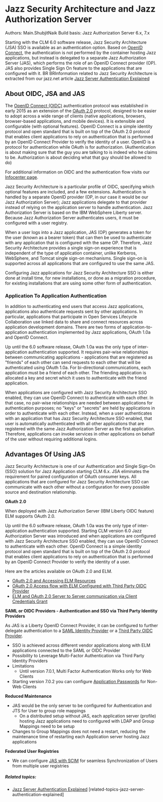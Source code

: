 # Jazz Security Architecture and Jazz Authorization Server

Authors: Main.ShubjitNaik 
Build basis: Jazz Authorization Server 6.x, 7.x 

Starting with the CLM 6.0 software release, Jazz Security Architecture
(JSA) SSO is available as an authentication option. Based on [OpenID
Connect](http://openid.net/connect/faq), the authentication is not
performed by the container hosting Jazz applications, but instead is
delegated to a separate Jazz Authorization Server (JAS), which performs
the role of an OpenID Connect provider (OP). JAS also provides Single
Sign On feature to the applications that are configured with it. BR
BRInformation related to Jazz Security Architecture is extracted from
our jazz.net article [Jazz Server Authentication
Explained](https://jazz.net/library/article/75)

## About OIDC, JSA and JAS

The [OpenID Connect (OIDC)](http://openid.net/connect) authentication
protocol was established in early 2015 as an extension of the [OAuth
2.0](https://oauth.net/2) protocol, designed to be easier to adopt
across a wide range of clients (native applications, browsers,
browser-based applications, and mobile devices). It is extensible and
configurable (with optional features). OpenID Connect is a simple
identity protocol and open standard that is built on top of the OAuth
2.0 protocol that enables client applications to rely on authentication
that is performed by an OpenID Connect Provider to verify the identity
of a user. OpenID is a protocol for authentication while OAuth is for
authorization. (Authentication is about making sure that the guy you are
talking to is indeed who he claims to be. Authorization is about
deciding what that guy should be allowed to do)

For additional information on OIDC and the authentication flow visits
our [Infocenter
page](https://www.ibm.com/support/knowledgecenter/SSEQTP_liberty/com.ibm.websphere.wlp.doc/ae/cwlp_openid_connect.html).

Jazz Security Architecture is a particular profile of OIDC, specifying
which optional features are included, and a few extensions.
Authentication is handled by a separate OpenID provider (OP, in our case
it would be our Jazz Authorization Server); Jazz applications delegate
to that provider instead of relying on the application server to handle
authentication. Jazz Authorization Server is based on the IBM WebSphere
Liberty server. Because Jazz Authorization Server authenticates users,
it must be configured with a user registry.

When a user logs into a Jazz application, JAS (OP) generates a token for
the user (known as a bearer token) that can then be used to authenticate
with any application that is configured with the same OP. Therefore,
Jazz Security Architecture provides a single sign-on experience that is
independent of the type of application container, unlike Kerberos,
WebSphere, and Tomcat single sign-on mechanisms. Single sign-on is
supported across all applications that are configured to use the same
JAS.

Configuring Jazz applications for Jazz Security Architecture SSO is
either done at install time, for new installations, or done as a
migration procedure, for existing installations that are using some
other form of authentication.

### Application To Application Authentication

In addition to authenticating end users that access Jazz applications,
applications also authenticate requests sent by other applications. In
particular, applications that participate in Open Services Lifecycle
Collaboration use linked data to share and connect resources across
application development domains. There are two forms of
application-to-application authentication implemented by Jazz
applications, OAuth 1.0a and OpenID Connect.

Up until the 6.0 software release, OAuth 1.0a was the only type of
inter-application authentication supported. It requires pair-wise
relationships between communicating applications - applications that are
registered as "friends" of each other can send requests to each other
that will be authenticated using OAuth 1.0a. For bi-directional
communications, each application must be a friend of each other. The
friending application is allocated a key and secret which it uses to
authenticate with the friend application.

When applications are configured with Jazz Security Architecture SSO
enabled, they can use OpenID Connect to authenticate with each other. In
that case, no pair-wise relationships are needed between applications
for authentication purposes; no "keys" or "secrets" are held by
applications in order to authenticate with each other. Instead, when a
user authenticates with an application that has Jazz Security
Architecture SSO enabled, that user is automatically authenticated with
all other applications that are registered with the same Jazz
Authorization Server as the first application. Therefore, applications
can invoke services in other applications on behalf of the user without
requiring additional logins.

## Advantages Of Using JAS

Jazz Security Architecture is one of our Authentication and Single
Sign-On (SSO) solution for Jazz Application starting CLM 6.x. JSA
eliminates the requirement for paired configuration of OAuth consumer
keys. All applications that are configured for Jazz Security
Architecture SSO can communicate with each other without a configuration
for every possible source and destination relationship.

**OAuth 2.0**

When deployed with Jazz Authorization Server (IBM Liberty OIDC feature)
ELM supports OAuth 2.0.

Up until the 6.0 software release, OAuth 1.0a was the only type of
inter-application authentication supported. Starting CLM version 6.0
Jazz Authorization Server was introduced and when applications are
configured with Jazz Security Architecture SSO enabled, they can use
OpenID Connect to authenticate with each other. OpenID Connect is a
simple identity protocol and open standard that is built on top of the
OAuth 2.0 protocol that enables client applications to rely on
authentication that is performed by an OpenID Connect Provider to verify
the identity of a user.

Here are the articles available on OAuth 2.0 and ELM.

-   [OAuth 2.0 and Accessing ELM Resources](ELMAndOAuth20)
-   [OAuth 2.0 Access flow with ELM Configured with Third Party OIDC
    Provider](ELMAndOAuth20WithOIDCProvider)
-   [ELM and OAuth 2.0 Server to Server communication via Client
    Credentials Grant](ELMAndOAuth20ServerToServer)

**SAML or OIDC Providers - Authentication and SSO via Third Party
Identity Providers**

As JAS is a Liberty OpenID Connect Provider, it can be configured to
further delegate authentication to a [SAML Identity
Provider](https://www.ibm.com/support/knowledgecenter/SSYMRC_7.0.2/com.ibm.jazz.install.doc/topics/t_jsasso_jas_user_mgmt_saml.html)
or a [Third Party OIDC Provider](JASandOIDCProvider).

-   SSO is achieved across different vendor applications along with ELM
    applications connected to the SAML or OIDC Provider
-   Possibility to Leverage Multi-Factor Authentication via Third Party
    Identity Providers
-   Limitations
    -   Until version 7.0.1, Multi Factor Authentication Works only for
        Web Clients
-   Starting version 7.0.2 you can configure [Application
    Passwords](https://jazz.net/wiki/bin/view/Main/ApplicationPasswordsForNativeClients)
    for Non-Web Clients

**Reduced Maintenance**

-   JAS would be the only server to be configured for Authentication and
    JTS for User to group role mappings
    -   On a distributed setup without JAS, each application server
        (profile) hosting Jazz applications need to configured with LDAP
        and Group Mappings need to be setup
-   Changes to Group Mappings does not need a restart, reducing the
    maintenance time of restarting each Application server hosting Jazz
    applications

**Federated User Registries**

-   We can configure [JAS with SCIM](JASSCIMFederatedRepositories) for
    seamless Synchronization of Users from multiple user registries

##### Related topics:
- [Jazz Server Authentication Explained](https://jazz.net/library/article/75) [related-topics-jazz-server-authentication-explained]
